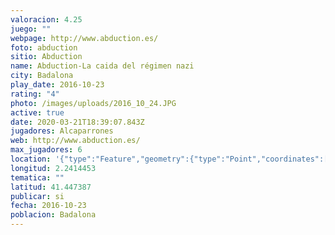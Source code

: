```yaml
---
valoracion: 4.25
juego: ""
webpage: http://www.abduction.es/
foto: abduction
sitio: Abduction
name: Abduction-La caida del régimen nazi
city: Badalona
play_date: 2016-10-23
rating: "4"
photo: /images/uploads/2016_10_24.JPG
active: true
date: 2020-03-21T18:39:07.843Z
jugadores: Alcaparrones
web: http://www.abduction.es/
max_jugadores: 6
location: '{"type":"Feature","geometry":{"type":"Point","coordinates":[2.2414453,41.447387]}}'
longitud: 2.2414453
tematica: ""
latitud: 41.447387
publicar: si
fecha: 2016-10-23
poblacion: Badalona
---
```

